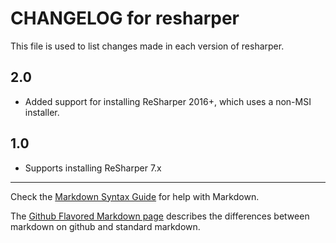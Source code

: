 # CHANGELOG for resharper

This file is used to list changes made in each version of resharper.

## 2.0
- Added support for installing ReSharper 2016+, which uses a non-MSI installer.

## 1.0
- Supports installing ReSharper 7.x

- - - 
Check the [Markdown Syntax Guide](http://daringfireball.net/projects/markdown/syntax) for help with Markdown.

The [Github Flavored Markdown page](http://github.github.com/github-flavored-markdown/) describes the differences between markdown on github and standard markdown.
